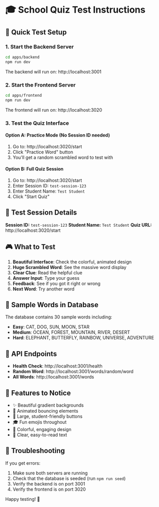 # 🎓 School Quiz Test Instructions

## 🚀 Quick Test Setup

### 1. Start the Backend Server
```bash
cd apps/backend
npm run dev
```
The backend will run on: http://localhost:3001

### 2. Start the Frontend Server
```bash
cd apps/frontend  
npm run dev
```
The frontend will run on: http://localhost:3020

### 3. Test the Quiz Interface

#### Option A: Practice Mode (No Session ID needed)
1. Go to: http://localhost:3020/start
2. Click "Practice Word" button
3. You'll get a random scrambled word to test with

#### Option B: Full Quiz Session
1. Go to: http://localhost:3020/start
2. Enter Session ID: `test-session-123`
3. Enter Student Name: `Test Student`
4. Click "Start Quiz"

## 🎯 Test Session Details

**Session ID:** `test-session-123`
**Student Name:** `Test Student`
**Quiz URL:** http://localhost:3020/start

## 🎮 What to Test

1. **Beautiful Interface**: Check the colorful, animated design
2. **Huge Scrambled Word**: See the massive word display
3. **Clear Clue**: Read the helpful clue
4. **Answer Input**: Type your guess
5. **Feedback**: See if you got it right or wrong
6. **Next Word**: Try another word

## 📝 Sample Words in Database

The database contains 30 sample words including:
- **Easy**: CAT, DOG, SUN, MOON, STAR
- **Medium**: OCEAN, FOREST, MOUNTAIN, RIVER, DESERT  
- **Hard**: ELEPHANT, BUTTERFLY, RAINBOW, UNIVERSE, ADVENTURE

## 🔧 API Endpoints

- **Health Check**: http://localhost:3001/health
- **Random Word**: http://localhost:3001/words/random/word
- **All Words**: http://localhost:3001/words

## 🎨 Features to Notice

- ✨ Beautiful gradient backgrounds
- 🎯 Animated bouncing elements
- 📱 Large, student-friendly buttons
- 🎓 Fun emojis throughout
- 🌈 Colorful, engaging design
- 📝 Clear, easy-to-read text

## 🚨 Troubleshooting

If you get errors:
1. Make sure both servers are running
2. Check that the database is seeded (run `npm run seed`)
3. Verify the backend is on port 3001
4. Verify the frontend is on port 3020

Happy testing! 🎉
